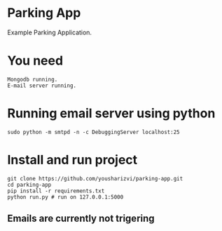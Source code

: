 Parking App
=============

Example Parking Application.

# You need
    
    Mongodb running.
    E-mail server running.

# Running email server using python

    sudo python -m smtpd -n -c DebuggingServer localhost:25

# Install and run project
    
    git clone https://github.com/yousharizvi/parking-app.git
    cd parking-app
    pip install -r requirements.txt
    python run.py # run on 127.0.0.1:5000

## Emails are currently not trigering
